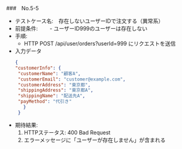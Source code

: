 ###　No.5-5

- テストケース名:　存在しないユーザーIDで注文する（異常系）
- 前提条件:　
　- ユーザーID999のユーザーは存在しない
- 手順:
  -  HTTP POST /api/user/orders?userId=999 にリクエストを送信
- 入力データ
   ```json
   {
  "customerInfo": {
    "customerName": "顧客A",
    "customerEmail": "customer@example.com",
    "customerAddress": "東京都",
    "shippingAddress": "東京都A",
    "shippingName": "配送先A",
    "payMethod": "代引き"
      }
    }
    ```
- 期待結果:
   1. HTTPステータス: 400 Bad Request
   2. エラーメッセージに「ユーザーが存在しません」が含まれる